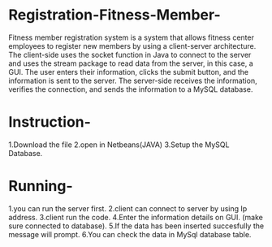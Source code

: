 # Registration-Fitness-Member-
Fitness member registration system is a system that allows fitness center employees to register new members by using a client-server architecture. The client-side uses the socket function in Java to connect to the server and uses the stream package to read data from the server, in this case, a GUI. The user enters their information, clicks the submit button, and the information is sent to the server. The server-side receives the information, verifies the connection, and sends the information to a MySQL database.
# Instruction-
 1.Download the file 
 2.open in Netbeans(JAVA)
 3.Setup the MySQL Database.
 
# Running-
 1.you can run the server first.
 2.client can connect to server by using Ip address.
 3.client run the code.
 4.Enter the information details on GUI. (make sure connected to database).
 5.If the data has been inserted succesfully the message will prompt.
 6.You can check the data in MySql database table.

 
